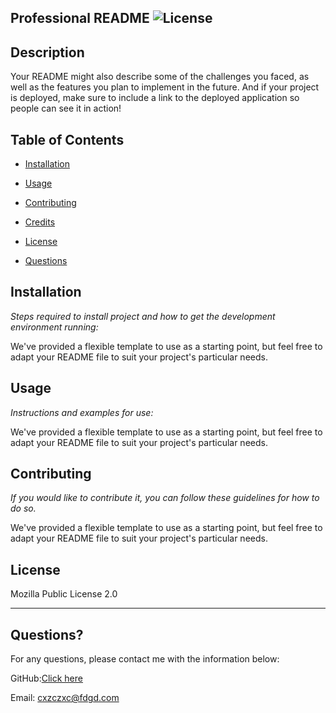 ## Professional README  ![License](https://img.shields.io/badge/license-Mozilla_Public_License_2.0-green)
  
  
  ## Description 
  
  Your README might also describe some of the challenges you faced, as well as the features you plan to implement in the future. And if your project is deployed, make sure to include a link to the deployed application so people can see it in action!

  ## Table of Contents 
  
   * [Installation](#installation) 
  
   * [Usage](#usage)
  
   * [Contributing](#contributing) 
  
   * [Credits](#credits) 
  
   * [License](#license) 
  
   * [Questions](#questions) 
  
  ## Installation
  
  *Steps required to install project and how to get the development environment running:*
  
  We've provided a flexible template to use as a starting point, but feel free to adapt your README file to suit your project's particular needs.
  
  ## Usage 
  
  *Instructions and examples for use:*
  
  We've provided a flexible template to use as a starting point, but feel free to adapt your README file to suit your project's particular needs.
  
  ## Contributing
  
  *If you would like to contribute it, you can follow these guidelines for how to do so.*
  
  We've provided a flexible template to use as a starting point, but feel free to adapt your README file to suit your project's particular needs.
  
  ## License
  
  Mozilla Public License 2.0
  
  ---
  
  ## Questions?

 
  For any questions, please contact me with the information below:
 
  GitHub:<a href='https://github.com/SajithAravindan' target='_blank'>Click here</a>
  

  Email: cxzczxc@fdgd.com

  